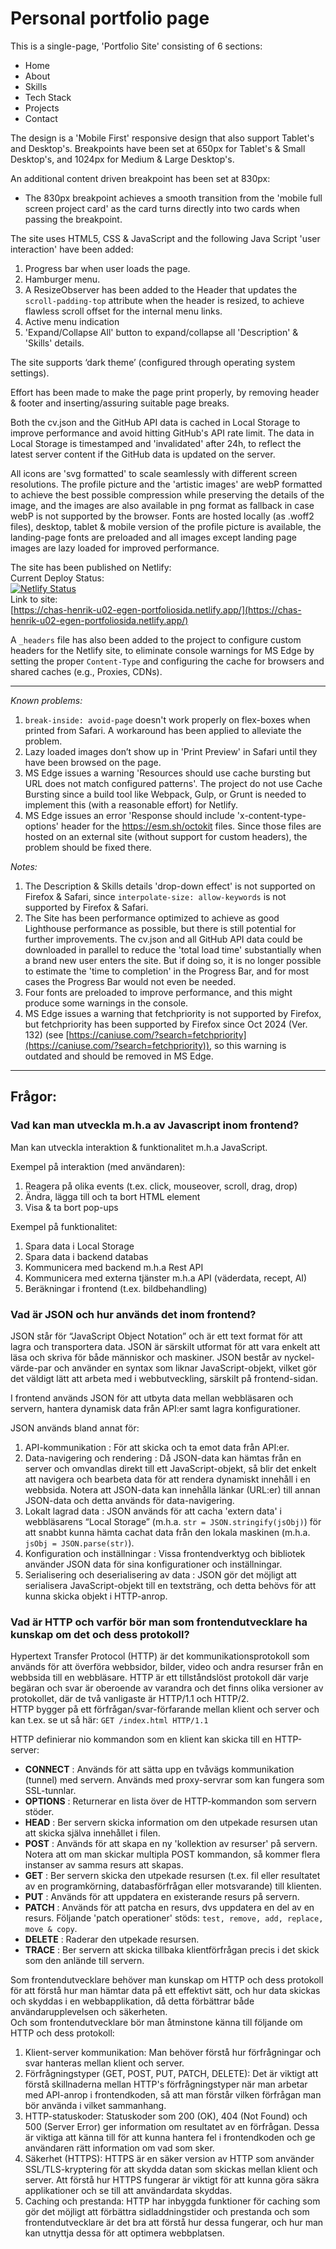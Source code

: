 # Personal portfolio page

This is a single-page, 'Portfolio Site' consisting of 6 sections:
- Home
- About
- Skills
- Tech Stack
- Projects
- Contact

The design is a 'Mobile First' responsive design that also support Tablet's and Desktop's. Breakpoints have been set at 650px for Tablet's & Small Desktop's, and 1024px for Medium & Large Desktop's.  
  
An additional content driven breakpoint has been set at 830px:  
- The 830px breakpoint achieves a smooth transition from the 'mobile full screen project card' as the card turns directly into two cards when passing the breakpoint. 
  
The site uses HTML5, CSS & JavaScript and the following Java Script 'user interaction' have been added:
1. Progress bar when user loads the page.
2. Hamburger menu.
3. A ResizeObserver has been added to the Header that updates the `scroll-padding-top` attribute when the header is resized, to achieve flawless scroll offset for the internal menu links.
4. Active menu indication
5. 'Expand/Collapse All' button to expand/collapse all 'Description' & 'Skills' details.
  
The site supports ‘dark theme’ (configured through operating system settings).  
  
Effort has been made to make the page print properly, by removing header & footer and inserting/assuring suitable page breaks.  
  
Both the cv.json and the GitHub API data is cached in Local Storage to improve performance and avoid hitting GitHub's API rate limit. The data in Local Storage is timestamped and 'invalidated' after 24h, to reflect the latest server content if the GitHub data is updated on the server.
  
All icons are 'svg formatted' to scale seamlessly with different screen resolutions. The profile picture and the 'artistic images' are webP formatted to achieve the best possible compression while preserving the details of the image, and the images are also available in png format as fallback in case webP is not supported by the browser. Fonts are hosted locally (as .woff2 files), desktop, tablet & mobile version of the profile picture is available, the landing-page fonts are preloaded and all images except landing page images are lazy loaded for improved performance.  
    
The site has been published on Netlify:  
Current Deploy Status:  
[![Netlify Status](https://api.netlify.com/api/v1/badges/7d25fc1a-246d-4031-a991-cba8f62c01c9/deploy-status)](https://app.netlify.com/sites/chas-henrik-u02-egen-portfoliosida/deploys)  
Link to site:  
[https://chas-henrik-u02-egen-portfoliosida.netlify.app/](https://chas-henrik-u02-egen-portfoliosida.netlify.app/)
  
A `_headers` file has also been added to the project to configure custom headers for the Netlify site, to eliminate console warnings for MS Edge by setting the proper `Content-Type` and configuring the cache for browsers and shared caches (e.g., Proxies, CDNs).

***
*Known problems:*
1. `break-inside: avoid-page` doesn't work properly on flex-boxes when printed from Safari. A workaround has been applied to alleviate the problem.
2. Lazy loaded images don’t show up in 'Print Preview' in Safari until they have been browsed on the page.
5. MS Edge issues a warning 'Resources should use cache bursting but URL does not match configured patterns'. The project do not use Cache Bursting since a build tool like Webpack, Gulp, or Grunt is needed to implement this (with a reasonable effort) for Netlify.
6. MS Edge issues an error 'Response should include 'x-content-type-options' header for the https://esm.sh/octokit files. Since those files are hosted on an external site (without support for custom headers), the problem should be fixed there.  

*Notes:*
1. The Description & Skills details 'drop-down effect' is not supported on Firefox & Safari, since `interpolate-size: allow-keywords` is not supported by Firefox & Safari.
2. The Site has been performance optimized to achieve as good Lighthouse performance as possible, but there is still potential for further improvements. The cv.json and all GitHub API data could be downloaded in parallel to reduce the 'total load time' substantially when a brand new user enters the site. But if doing so, it is no longer possible to estimate the 'time to completion' in the Progress Bar, and for most cases the Progress Bar would not even be needed.  
3. Four fonts are preloaded to improve performance, and this might produce some warnings in the console.
4. MS Edge issues a warning that fetchpriority is not supported by Firefox, but fetchpriority has been supported by Firefox since Oct 2024 (Ver. 132) (see [https://caniuse.com/?search=fetchpriority](https://caniuse.com/?search=fetchpriority)), so this warning is outdated and should be removed in MS Edge.

***

## Frågor:

### Vad kan man utveckla m.h.a av Javascript inom frontend?
Man kan utveckla interaktion & funktionalitet m.h.a JavaScript.  

Exempel på interaktion (med användaren):
1. Reagera på olika events (t.ex. click, mouseover, scroll, drag, drop)
2. Ändra, lägga till och ta bort HTML element
3. Visa & ta bort pop-ups

Exempel på funktionalitet:
1. Spara data i Local Storage
2. Spara data i backend databas
3. Kommunicera med backend m.h.a Rest API
4. Kommunicera med externa tjänster m.h.a API (väderdata, recept, AI)
5. Beräkningar i frontend (t.ex. bildbehandling)
  
  
### Vad är JSON och hur används det inom frontend?

JSON står för “JavaScript Object Notation” och är ett text format för att lagra och transportera data. JSON är särskilt utformat för att vara enkelt att läsa och skriva för både människor och maskiner. JSON består av nyckel-värde-par och använder en syntax som liknar JavaScript-objekt, vilket gör det väldigt lätt att arbeta med i webbutveckling, särskilt på frontend-sidan.  
  
I frontend används JSON för att utbyta data mellan webbläsaren och servern, hantera dynamisk data från API:er samt lagra konfigurationer.

JSON används bland annat för:
1. API-kommunikation : För att skicka och ta emot data från API:er. 
2. Data-navigering och rendering : Då JSON-data kan hämtas från en server och omvandlas direkt till ett JavaScript-objekt, så blir det enkelt att navigera och bearbeta data för att rendera dynamiskt innehåll i en webbsida. Notera att JSON-data kan innehålla länkar (URL:er) till annan JSON-data och detta används för data-navigering.
3. Lokalt lagrad data : JSON används för att cacha 'extern data' i webbläsarens “Local Storage” (m.h.a. `str = JSON.stringify(jsObj)`) för att snabbt kunna hämta cachat data från den lokala maskinen (m.h.a. `jsObj = JSON.parse(str)`).
4. Konfiguration och inställningar : Vissa frontendverktyg och bibliotek använder JSON data för sina konfigurationer och inställningar. 
5. Serialisering och deserialisering av data : JSON gör det möjligt att serialisera JavaScript-objekt till en textsträng, och detta behövs för att kunna skicka objekt i HTTP-anrop.
  
### Vad är HTTP och varför bör man som frontendutvecklare ha kunskap om det och dess protokoll?

Hypertext Transfer Protocol (HTTP) är det kommunikationsprotokoll som används för att överföra webbsidor, bilder, video och andra resurser från en webbsida till en webbläsare. HTTP är ett tillståndslöst protokoll där varje begäran och svar är oberoende av varandra och det finns olika versioner av protokollet, där de två vanligaste är HTTP/1.1 och HTTP/2.  
HTTP bygger på ett förfrågan/svar-förfarande mellan klient och server och kan t.ex. se ut så här: `GET /index.html HTTP/1.1`  
  
HTTP definierar nio kommandon som en klient kan skicka till en HTTP-server:
- **CONNECT** : Används för att sätta upp en tvåvägs kommunikation (tunnel) med servern. Används med proxy-servrar som kan fungera som SSL-tunnlar.
- **OPTIONS** : Returnerar en lista över de HTTP-kommandon som servern stöder.
- **HEAD** : Ber servern skicka information om den utpekade resursen utan att skicka själva innehållet i filen.
- **POST** : Används för att skapa en ny 'kollektion av resurser' på servern. Notera att om man skickar multipla POST kommandon, så kommer flera instanser av samma resurs att skapas.
- **GET** : Ber servern skicka den utpekade resursen (t.ex. fil eller resultatet av en programkörning, databasförfrågan eller motsvarande) till klienten.
- **PUT** : Används för att uppdatera en existerande resurs på servern.
- **PATCH** : Används för att patcha en resurs, dvs uppdatera en del av en resurs. Följande 'patch operationer' stöds: `test, remove, add, replace, move & copy`.
- **DELETE** : Raderar den utpekade resursen.
- **TRACE** : Ber servern att skicka tillbaka klientförfrågan precis i det skick som den anlände till servern.

Som frontendutvecklare behöver man kunskap om HTTP och dess protokoll för att förstå hur man hämtar data på ett effektivt sätt, och hur data skickas och skyddas i en webbapplikation, då detta förbättrar både användarupplevelsen och säkerheten.  
Och som frontendutvecklare bör man åtminstone känna till följande om HTTP och dess protokoll:
1. Klient-server kommunikation: Man behöver förstå hur förfrågningar och svar hanteras mellan klient och server.
2. Förfrågningstyper (GET, POST, PUT, PATCH, DELETE): Det är viktigt att förstå skillnaderna mellan HTTP's förfrågningstyper när man arbetar med API-anrop i frontendkoden, så att man förstår vilken förfrågan man bör använda i vilket sammanhang.
3. HTTP-statuskoder: Statuskoder som 200 (OK), 404 (Not Found) och 500 (Server Error) ger information om resultatet av en förfrågan. Dessa är viktiga att känna till för att kunna hantera fel i frontendkoden och ge användaren rätt information om vad som sker.
4. Säkerhet (HTTPS): HTTPS är en säker version av HTTP som använder SSL/TLS-kryptering för att skydda datan som skickas mellan klient och server. Att förstå hur HTTPS fungerar är viktigt för att kunna göra säkra applikationer och se till att användardata skyddas.
5. Caching och prestanda: HTTP har inbyggda funktioner för caching som gör det möjligt att förbättra sidladdningstider och prestanda och som frontendutvecklare är det bra att förstå hur dessa fungerar, och hur man kan utnyttja dessa för att optimera webbplatsen.
